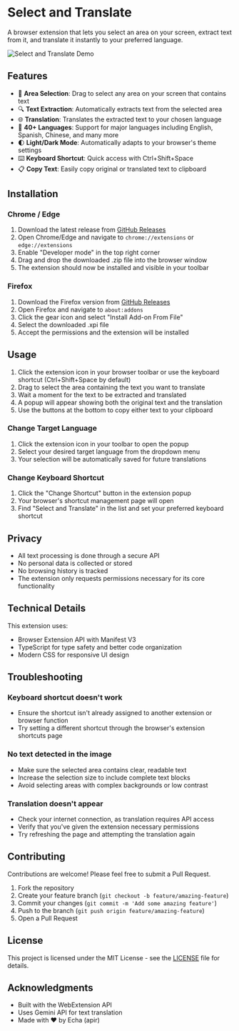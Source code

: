 # Select and Translate

A browser extension that lets you select an area on your screen, extract text from it, and translate it instantly to your preferred language.

![Select and Translate Demo](demo-image-url.gif)

## Features

- 📸 **Area Selection**: Drag to select any area on your screen that contains text
- 🔍 **Text Extraction**: Automatically extracts text from the selected area
- 🌐 **Translation**: Translates the extracted text to your chosen language
- 💬 **40+ Languages**: Support for major languages including English, Spanish, Chinese, and many more
- 🌓 **Light/Dark Mode**: Automatically adapts to your browser's theme settings
- ⌨️ **Keyboard Shortcut**: Quick access with Ctrl+Shift+Space
- 📋 **Copy Text**: Easily copy original or translated text to clipboard

## Installation

### Chrome / Edge

1. Download the latest release from [GitHub Releases](https://github.com/apirJS/select-and-translate/releases)
2. Open Chrome/Edge and navigate to `chrome://extensions` or `edge://extensions`
3. Enable "Developer mode" in the top right corner
4. Drag and drop the downloaded .zip file into the browser window
5. The extension should now be installed and visible in your toolbar

### Firefox

1. Download the Firefox version from [GitHub Releases](https://github.com/apirJS/select-and-translate/releases)
2. Open Firefox and navigate to `about:addons`
3. Click the gear icon and select "Install Add-on From File"
4. Select the downloaded .xpi file
5. Accept the permissions and the extension will be installed

## Usage

1. Click the extension icon in your browser toolbar or use the keyboard shortcut (Ctrl+Shift+Space by default)
2. Drag to select the area containing the text you want to translate
3. Wait a moment for the text to be extracted and translated
4. A popup will appear showing both the original text and the translation
5. Use the buttons at the bottom to copy either text to your clipboard

### Change Target Language

1. Click the extension icon in your toolbar to open the popup
2. Select your desired target language from the dropdown menu
3. Your selection will be automatically saved for future translations

### Change Keyboard Shortcut

1. Click the "Change Shortcut" button in the extension popup
2. Your browser's shortcut management page will open
3. Find "Select and Translate" in the list and set your preferred keyboard shortcut

## Privacy

- All text processing is done through a secure API
- No personal data is collected or stored
- No browsing history is tracked
- The extension only requests permissions necessary for its core functionality

## Technical Details

This extension uses:

- Browser Extension API with Manifest V3
- TypeScript for type safety and better code organization
- Modern CSS for responsive UI design

## Troubleshooting

### Keyboard shortcut doesn't work
- Ensure the shortcut isn't already assigned to another extension or browser function
- Try setting a different shortcut through the browser's extension shortcuts page

### No text detected in the image
- Make sure the selected area contains clear, readable text
- Increase the selection size to include complete text blocks
- Avoid selecting areas with complex backgrounds or low contrast

### Translation doesn't appear
- Check your internet connection, as translation requires API access
- Verify that you've given the extension necessary permissions
- Try refreshing the page and attempting the translation again

## Contributing

Contributions are welcome! Please feel free to submit a Pull Request.

1. Fork the repository
2. Create your feature branch (`git checkout -b feature/amazing-feature`)
3. Commit your changes (`git commit -m 'Add some amazing feature'`)
4. Push to the branch (`git push origin feature/amazing-feature`)
5. Open a Pull Request

## License

This project is licensed under the MIT License - see the [LICENSE](LICENSE) file for details.

## Acknowledgments

- Built with the WebExtension API
- Uses Gemini API for text translation
- Made with ❤️ by Echa (apir)
